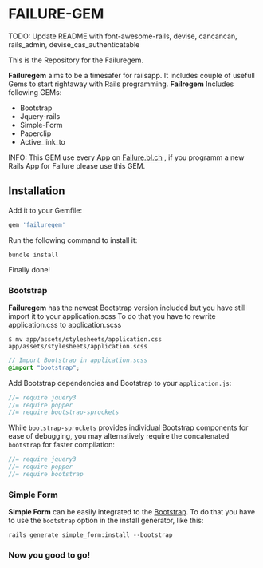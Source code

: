 FAILURE-GEM
============
TODO: Update README with font-awesome-rails, devise, cancancan, rails_admin, devise_cas_authenticatable

This is the Repository for the Failuregem.

**Failuregem** aims to be a timesafer for railsapp.  It includes couple of usefull Gems to start rightaway with Rails programming.
**Failregem** Includes following GEMs:

* Bootstrap
* Jquery-rails
* Simple-Form
* Paperclip
* Active_link_to


INFO: This GEM use every App on [Failure.bl.ch](http://failure.bl.ch/)
, if you programm a new Rails App for Failure please use this GEM.

## Installation

Add it to your Gemfile:

```ruby
gem 'failuregem'
```

Run the following command to install it:

```console
bundle install
```

Finally done!

### Bootstrap

**Failuregem** has the newest Bootstrap version included but you have still import it to your application.scss
To do that you have to rewrite application.css to application.scss

```console
$ mv app/assets/stylesheets/application.css app/assets/stylesheets/application.scss
```

```scss
// Import Bootstrap in application.scss
@import "bootstrap";
```

Add Bootstrap dependencies and Bootstrap to your `application.js`:

```js
//= require jquery3
//= require popper
//= require bootstrap-sprockets
```

While `bootstrap-sprockets` provides individual Bootstrap components
for ease of debugging, you may alternatively require
the concatenated `bootstrap` for faster compilation:

```js
//= require jquery3
//= require popper
//= require bootstrap
```



### Simple Form

**Simple Form** can be easily integrated to the [Bootstrap](http://getbootstrap.com/).
To do that you have to use the `bootstrap` option in the install generator, like this:

```console
rails generate simple_form:install --bootstrap
```



### Now you good to go!
